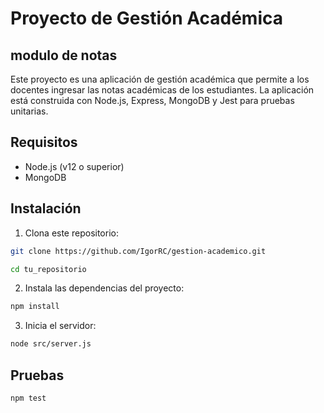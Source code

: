 # Proyecto de Gestión Académica

## modulo de notas

Este proyecto es una aplicación de gestión académica que permite a los docentes ingresar las notas académicas de los estudiantes. La aplicación está construida con Node.js, Express, MongoDB y Jest para pruebas unitarias.

## Requisitos

- Node.js (v12 o superior)
- MongoDB

## Instalación

1. Clona este repositorio:

```bash
git clone https://github.com/IgorRC/gestion-academico.git
```

```bash
cd tu_repositorio
```

2. Instala las dependencias del proyecto:

```bash
npm install
```


3. Inicia el servidor:


```bash
node src/server.js
```

## Pruebas


```bash
npm test
```



